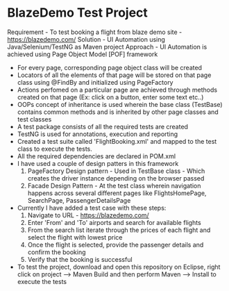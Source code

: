 # BlazeDemo Test Project
Requirement - To test booking a flight from blaze demo site - https://blazedemo.com/
Solution - UI Automation using Java/Selenium/TestNG as Maven project
Approach - UI Automation is achieved using Page Object Model [POF] framework
  - For every page, corresponding page object class will be created
  - Locators of all the elements of that page will be stored on that page class using @FindBy and initialized using PageFactory
  - Actions perfomed on a particular page are achieved through methods created on that page (Ex: click on a button, enter some text etc..)
  - OOPs concept of inheritance is used wherein the base class (TestBase) contains common methods and is inherited by other page classes and test classes
  - A test package consists of all the required tests are created 
  - TestNG is used for annotations, execution and reporting
  - Created a test suite called 'FlightBooking.xml' and mapped to the test class to execute the tests.
  - All the required dependencies are declared in POM.xml
  - I have used a couple of design patters in this framework
    1. PageFactory Design pattern - Used in TestBase class - Which creates the driver instance depending on the browser passed 
    2. Facade Design Pattern - At the test class wherein navigation happens across several different pages like FlightsHomePage, SearchPage, PassengerDetailsPage
  - Currently I have added a test case with these steps:
    1. Navigate to URL - https://blazedemo.com/
    2. Enter 'From' and 'To' airports and search for available flights
    3. From the search list iterate through the prices of each flight and select the flight with lowest price
    4. Once the flight is selected, provide the passenger details and confirm the booking
    5. Verify that the booking is successful
  - To test the project, download and open this repository on Eclipse, right click on project --> Maven Build and then perform Maven --> Install to execute the tests
  
